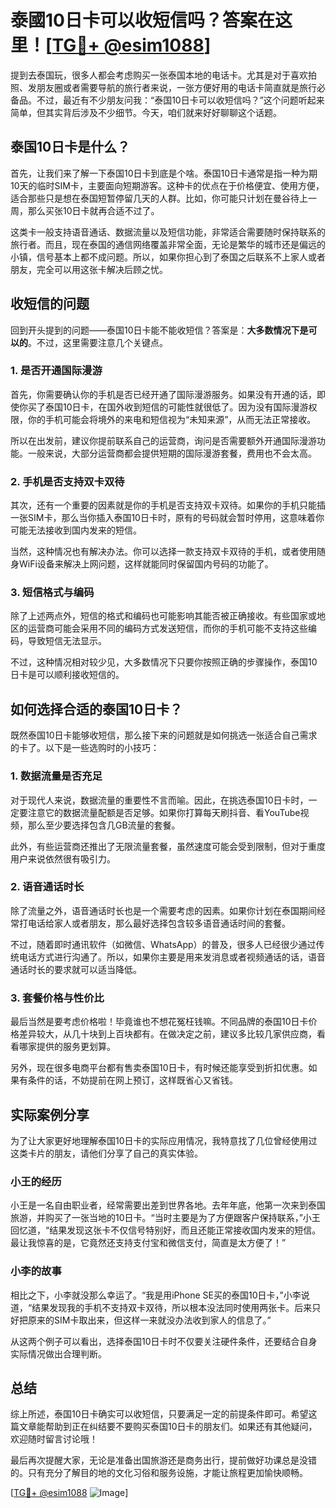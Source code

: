 # 泰國10日卡可以收短信吗？答案在这里！[[TG💪+ @esim1088](https://t.me/s/esim1088)]

提到去泰国玩，很多人都会考虑购买一张泰国本地的电话卡。尤其是对于喜欢拍照、发朋友圈或者需要导航的旅行者来说，一张方便好用的电话卡简直就是旅行必备品。不过，最近有不少朋友问我：“泰国10日卡可以收短信吗？”这个问题听起来简单，但其实背后涉及不少细节。今天，咱们就来好好聊聊这个话题。

## 泰国10日卡是什么？

首先，让我们来了解一下泰国10日卡到底是个啥。泰国10日卡通常是指一种为期10天的临时SIM卡，主要面向短期游客。这种卡的优点在于价格便宜、使用方便，适合那些只是想在泰国短暂停留几天的人群。比如，你可能只计划在曼谷待上一周，那么买张10日卡就再合适不过了。

这类卡一般支持语音通话、数据流量以及短信功能，非常适合需要随时保持联系的旅行者。而且，现在泰国的通信网络覆盖非常全面，无论是繁华的城市还是偏远的小镇，信号基本上都不成问题。所以，如果你担心到了泰国之后联系不上家人或者朋友，完全可以用这张卡解决后顾之忧。

## 收短信的问题

回到开头提到的问题——泰国10日卡能不能收短信？答案是：**大多数情况下是可以的**。不过，这里需要注意几个关键点。

### 1. 是否开通国际漫游

首先，你需要确认你的手机是否已经开通了国际漫游服务。如果没有开通的话，即使你买了泰国10日卡，在国外收到短信的可能性就很低了。因为没有国际漫游权限，你的手机可能会将境外的来电和短信视为“未知来源”，从而无法正常接收。

所以在出发前，建议你提前联系自己的运营商，询问是否需要额外开通国际漫游功能。一般来说，大部分运营商都会提供短期的国际漫游套餐，费用也不会太高。

### 2. 手机是否支持双卡双待

其次，还有一个重要的因素就是你的手机是否支持双卡双待。如果你的手机只能插一张SIM卡，那么当你插入泰国10日卡时，原有的号码就会暂时停用，这意味着你可能无法接收到国内发来的短信。

当然，这种情况也有解决办法。你可以选择一款支持双卡双待的手机，或者使用随身WiFi设备来解决上网问题，这样就能同时保留国内号码的功能了。

### 3. 短信格式与编码

除了上述两点外，短信的格式和编码也可能影响其能否被正确接收。有些国家或地区的运营商可能会采用不同的编码方式发送短信，而你的手机可能不支持这些编码，导致短信无法显示。

不过，这种情况相对较少见，大多数情况下只要你按照正确的步骤操作，泰国10日卡是可以顺利接收短信的。

## 如何选择合适的泰国10日卡？

既然泰国10日卡能够收短信，那么接下来的问题就是如何挑选一张适合自己需求的卡了。以下是一些选购时的小技巧：

### 1. 数据流量是否充足

对于现代人来说，数据流量的重要性不言而喻。因此，在挑选泰国10日卡时，一定要注意它的数据流量配额是否足够。如果你打算每天刷抖音、看YouTube视频，那么至少要选择包含几GB流量的套餐。

此外，有些运营商还推出了无限流量套餐，虽然速度可能会受到限制，但对于重度用户来说依然很有吸引力。

### 2. 语音通话时长

除了流量之外，语音通话时长也是一个需要考虑的因素。如果你计划在泰国期间经常打电话给家人或者朋友，那么最好选择包含较多语音通话时间的套餐。

不过，随着即时通讯软件（如微信、WhatsApp）的普及，很多人已经很少通过传统电话方式进行沟通了。所以，如果你主要是用来发消息或者视频通话的话，语音通话时长的要求就可以适当降低。

### 3. 套餐价格与性价比

最后当然是要考虑价格啦！毕竟谁也不想花冤枉钱嘛。不同品牌的泰国10日卡价格差异较大，从几十块到上百块都有。在做决定之前，建议多比较几家供应商，看看哪家提供的服务更划算。

另外，现在很多电商平台都有售卖泰国10日卡，有时候还能享受到折扣优惠。如果有条件的话，不妨提前在网上预订，这样既省心又省钱。

## 实际案例分享

为了让大家更好地理解泰国10日卡的实际应用情况，我特意找了几位曾经使用过这类卡片的朋友，请他们分享了自己的真实体验。

### 小王的经历

小王是一名自由职业者，经常需要出差到世界各地。去年年底，他第一次来到泰国旅游，并购买了一张当地的10日卡。“当时主要是为了方便跟客户保持联系，”小王回忆道，“结果发现这张卡不仅信号特别好，而且还能正常接收国内发来的短信。最让我惊喜的是，它竟然还支持支付宝和微信支付，简直是太方便了！”

### 小李的故事

相比之下，小李就没那么幸运了。“我是用iPhone SE买的泰国10日卡，”小李说道，“结果发现我的手机不支持双卡双待，所以根本没法同时使用两张卡。后来只好把原来的SIM卡取出来，但这样一来就没办法收到家人的信息了。”

从这两个例子可以看出，选择泰国10日卡时不仅要关注硬件条件，还要结合自身实际情况做出合理判断。

## 总结

综上所述，泰国10日卡确实可以收短信，只要满足一定的前提条件即可。希望这篇文章能帮助到正在纠结要不要购买泰国10日卡的朋友们。如果还有其他疑问，欢迎随时留言讨论哦！

最后再次提醒大家，无论是准备出国旅游还是商务出行，提前做好功课总是没错的。只有充分了解目的地的文化习俗和服务设施，才能让旅程更加愉快顺畅。

[[TG💪+ @esim1088](https://t.me/s/esim1088) ![Image](https://i.postimg.cc/4NQfJmqS/Snipaste-2025-05-13-00-14-12.png)]